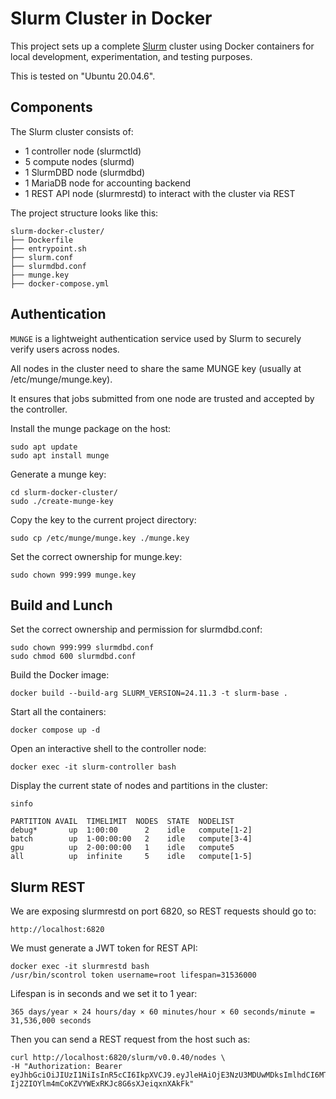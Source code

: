 # Slurm Cluster in Docker

This project sets up a complete [Slurm](https://slurm.schedmd.com/) cluster using Docker containers for local development, experimentation, and testing purposes.

This is tested on "Ubuntu 20.04.6".

## Components

The Slurm cluster consists of:

- 1 controller node (slurmctld)
- 5 compute nodes (slurmd)
- 1 SlurmDBD node (slurmdbd)
- 1 MariaDB node for accounting backend
- 1 REST API node (slurmrestd) to interact with the cluster via REST

The project structure looks like this:

    slurm-docker-cluster/
    ├── Dockerfile
    ├── entrypoint.sh
    ├── slurm.conf
    ├── slurmdbd.conf
    ├── munge.key
    ├── docker-compose.yml

## Authentication

`MUNGE` is a lightweight authentication service used by Slurm to securely verify users across nodes.

All nodes in the cluster need to share the same MUNGE key (usually at /etc/munge/munge.key).

It ensures that jobs submitted from one node are trusted and accepted by the controller.

Install the munge package on the host:

    sudo apt update
    sudo apt install munge

Generate a munge key:

    cd slurm-docker-cluster/
    sudo ./create-munge-key

Copy the key to the current project directory:

    sudo cp /etc/munge/munge.key ./munge.key

Set the correct ownership for munge.key:

    sudo chown 999:999 munge.key

## Build and Lunch

Set the correct ownership and permission for slurmdbd.conf:

    sudo chown 999:999 slurmdbd.conf
    sudo chmod 600 slurmdbd.conf

Build the Docker image:

    docker build --build-arg SLURM_VERSION=24.11.3 -t slurm-base .

Start all the containers:

    docker compose up -d

Open an interactive shell to the controller node:

    docker exec -it slurm-controller bash

Display the current state of nodes and partitions in the cluster:

    sinfo

    PARTITION AVAIL  TIMELIMIT  NODES  STATE  NODELIST
    debug*       up  1:00:00      2    idle   compute[1-2]
    batch        up  1-00:00:00   2    idle   compute[3-4]
    gpu          up  2-00:00:00   1    idle   compute5
    all          up  infinite     5    idle   compute[1-5]

## Slurm REST

We are exposing slurmrestd on port 6820, so REST requests should go to:

    http://localhost:6820

We must generate a JWT token for REST API:

    docker exec -it slurmrestd bash
    /usr/bin/scontrol token username=root lifespan=31536000

Lifespan is in seconds and we set it to 1 year:

    365 days/year × 24 hours/day × 60 minutes/hour × 60 seconds/minute = 31,536,000 seconds

Then you can send a REST request from the host such as:

    curl http://localhost:6820/slurm/v0.0.40/nodes \
    -H "Authorization: Bearer eyJhbGciOiJIUzI1NiIsInR5cCI6IkpXVCJ9.eyJleHAiOjE3NzU3MDUwMDksImlhdCI6MTc0NDE2OTAwOSwic3VuIjoicm9vdCJ9.gI-Ij2ZIOYlm4mCoKZVYWExRKJc8G6sXJeiqxnXAkFk"
